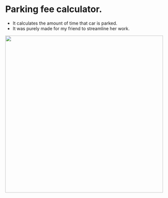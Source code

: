# Parking fee calculator.
- It calculates the amount of time that car is parked.
- It was purely made for my friend to streamline her work.

<img src="https://github.com/user-attachments/assets/b7c231a2-9ac5-417c-b637-b033e432530e" width="500">
